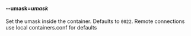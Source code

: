 #### **--umask**=*umask*

Set the umask inside the container. Defaults to `0022`.
Remote connections use local containers.conf for defaults
